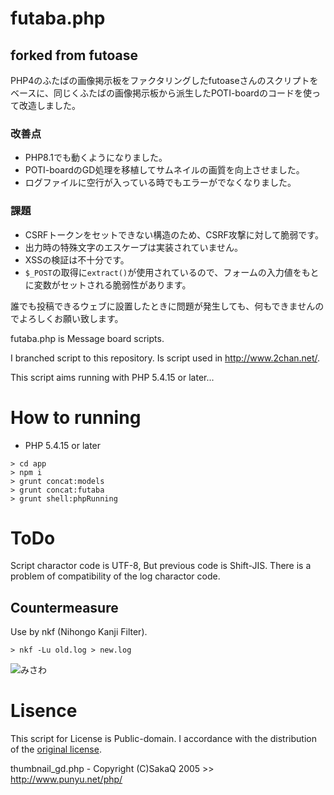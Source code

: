 # futaba.php

## forked from futoase

PHP4のふたばの画像掲示板をファクタリングしたfutoaseさんのスクリプトをベースに、同じくふたばの画像掲示板から派生したPOTI-boardのコードを使って改造しました。

### 改善点
- PHP8.1でも動くようになりました。
- POTI-boardのGD処理を移植してサムネイルの画質を向上させました。
- ログファイルに空行が入っている時でもエラーがでなくなりました。
### 課題
- CSRFトークンをセットできない構造のため、CSRF攻撃に対して脆弱です。
- 出力時の特殊文字のエスケープは実装されていません。
- XSSの検証は不十分です。
- `$_POST`の取得に`extract()`が使用されているので、フォームの入力値をもとに変数がセットされる脆弱性があります。  

誰でも投稿できるウェブに設置したときに問題が発生しても、何もできませんのでよろしくお願い致します。  

futaba.php is Message board scripts.  

I branched script to this repository.
Is script used in http://www.2chan.net/.

This script aims running with PHP 5.4.15 or later...

# How to running
- PHP 5.4.15 or later
```
> cd app
> npm i
> grunt concat:models
> grunt concat:futaba
> grunt shell:phpRunning
```

# ToDo

Script charactor code is UTF-8, But previous code is Shift-JIS. 
There is a problem of compatibility of the log charactor code.

## Countermeasure

Use by nkf (Nihongo Kanji Filter).

```
> nkf -Lu old.log > new.log
```
![みさわ](http://jigokuno.img.jugem.jp/20090928_1487687.gif)

# Lisence

This script for License is Public-domain.
I accordance with the distribution of the [original license](http://www.2chan.net/script/).

thumbnail_gd.php - Copyright (C)SakaQ 2005 >> http://www.punyu.net/php/
